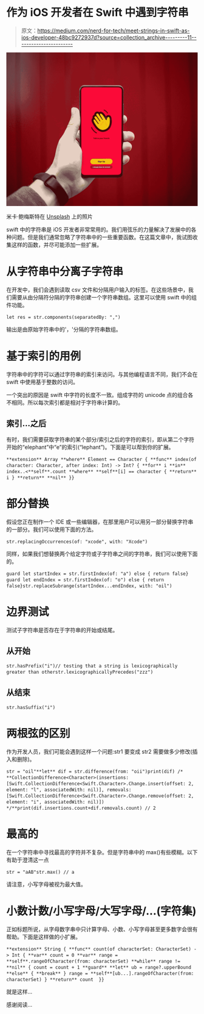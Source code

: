 # 作为 iOS 开发者在 Swift 中遇到字符串

> 原文：<https://medium.com/nerd-for-tech/meet-strings-in-swift-as-ios-developer-48bc9272937d?source=collection_archive---------11----------------------->

![](img/7c506864a4b25fcfd23255c3c1571ce6.png)

米卡·鲍梅斯特在 [Unsplash](https://unsplash.com?utm_source=medium&utm_medium=referral) 上的照片

swift 中的字符串是 iOS 开发者非常常用的。我们用弦乐的力量解决了发展中的各种问题。但是我们通常忽略了字符串中的一些重要函数。在这篇文章中，我试图收集这样的函数，并尽可能添加一些扩展。

# 从字符串中分离子字符串

在开发中，我们会遇到读取 csv 文件和分隔用户输入的标签。在这些场景中，我们需要从由分隔符分隔的字符串创建一个字符串数组。这里可以使用 swift 中的组件功能。

```
let res = str.components(separatedBy: ",")
```

输出是由原始字符串中的'，'分隔的字符串数组。

# 基于索引的用例

字符串中的字符可以通过字符串的索引来访问。与其他编程语言不同，我们不会在 swift 中使用基于整数的访问。

一个突出的原因是 swift 中字符的长度不一致。组成字符的 unicode 点的组合各不相同。所以每次索引都是相对于字符串计算的。

## 索引…之后

有时，我们需要获取字符串的某个部分/索引之后的字符的索引，即从第二个字符开始的“elephant”中“e”的索引(“lephant”)。下面是可以帮到你的扩展。

```
**extension** Array **where** Element == Character { **func** index(of character: Character, after index: Int) -> Int? { **for** i **in** index..<**self**.count **where** **self**[i] == character { **return** i } **return** **nil** }}
```

# 部分替换

假设您正在制作一个 IDE 或一些编辑器，在那里用户可以用另一部分替换字符串的一部分。我们可以使用下面的方法。

```
str.replacingOccurrences(of: "xcode", with: "Xcode")
```

同样，如果我们想替换两个给定字符或子字符串之间的字符串，我们可以使用下面的。

```
guard let startIndex = str.firstIndex(of: "a") else { return false}
guard let endIndex = str.firstIndex(of: "o") else { return false}str.replaceSubrange(startIndex...endIndex, with: "oil")
```

# 边界测试

测试子字符串是否存在于字符串的开始或结尾。

## 从开始

```
str.hasPrefix("i")// testing that a string is lexicographically greater than otherstr.lexicographicallyPrecedes("zzz")
```

## 从结束

```
str.hasSuffix("i")
```

# 两根弦的区别

作为开发人员，我们可能会遇到这样一个问题:str1 要变成 str2 需要做多少修改(插入和删除)。

```
str = "oil"**let** dif = str.difference(from: "oii")print(dif) /* **CollectionDifference<Character>(insertions: [Swift.CollectionDifference<Swift.Character>.Change.insert(offset: 2, element: "l", associatedWith: nil)], removals: [Swift.CollectionDifference<Swift.Character>.Change.remove(offset: 2, element: "i", associatedWith: nil)]) */**print(dif.insertions.count+dif.removals.count) // 2
```

# 最高的

在一个字符串中寻找最高的字符并不复杂。但是字符串中的 max()有些模糊。以下有助于澄清这一点

```
str = "aAB"str.max() // a
```

请注意，小写字母被视为最大值。

# 小数计数/小写字母/大写字母/…(字符集)

正如标题所说，从字母数字串中只计算字母、小数、小写字母甚至更多数字会很有帮助。下面是这样做的小扩展。

```
**extension** String { **func** count(of characterSet: CharacterSet) -> Int { **var** count = 0 **var** range = **self**.rangeOfCharacter(from: characterSet) **while** range != **nil** { count = count + 1 **guard** **let** ub = range?.upperBound **else** { **break** } range = **self**[ub...].rangeOfCharacter(from: characterSet) } **return** count  }} 
```

就是这样…

感谢阅读…